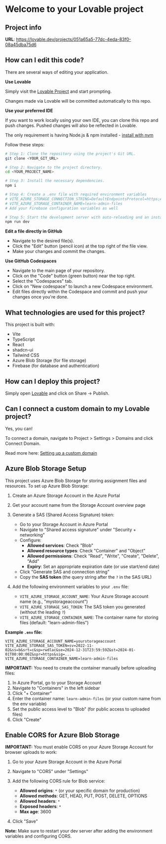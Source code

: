 # Welcome to your Lovable project

## Project info

**URL**: https://lovable.dev/projects/051a65a5-77dc-4eda-83f0-08a45dba75d6

## How can I edit this code?

There are several ways of editing your application.

**Use Lovable**

Simply visit the [Lovable Project](https://lovable.dev/projects/051a65a5-77dc-4eda-83f0-08a45dba75d6) and start prompting.

Changes made via Lovable will be committed automatically to this repo.

**Use your preferred IDE**

If you want to work locally using your own IDE, you can clone this repo and push changes. Pushed changes will also be reflected in Lovable.

The only requirement is having Node.js & npm installed - [install with nvm](https://github.com/nvm-sh/nvm#installing-and-updating)

Follow these steps:

```sh
# Step 1: Clone the repository using the project's Git URL.
git clone <YOUR_GIT_URL>

# Step 2: Navigate to the project directory.
cd <YOUR_PROJECT_NAME>

# Step 3: Install the necessary dependencies.
npm i

# Step 4: Create a .env file with required environment variables
# VITE_AZURE_STORAGE_CONNECTION_STRING=DefaultEndpointsProtocol=https;AccountName=YOUR_ACCOUNT_NAME;AccountKey=YOUR_ACCOUNT_KEY;EndpointSuffix=core.windows.net
# VITE_AZURE_STORAGE_CONTAINER_NAME=learn-admin-files
# Add your Firebase configuration variables as well

# Step 5: Start the development server with auto-reloading and an instant preview.
npm run dev
```

**Edit a file directly in GitHub**

- Navigate to the desired file(s).
- Click the "Edit" button (pencil icon) at the top right of the file view.
- Make your changes and commit the changes.

**Use GitHub Codespaces**

- Navigate to the main page of your repository.
- Click on the "Code" button (green button) near the top right.
- Select the "Codespaces" tab.
- Click on "New codespace" to launch a new Codespace environment.
- Edit files directly within the Codespace and commit and push your changes once you're done.

## What technologies are used for this project?

This project is built with:

- Vite
- TypeScript
- React
- shadcn-ui
- Tailwind CSS
- Azure Blob Storage (for file storage)
- Firebase (for database and authentication)

## How can I deploy this project?

Simply open [Lovable](https://lovable.dev/projects/051a65a5-77dc-4eda-83f0-08a45dba75d6) and click on Share -> Publish.

## Can I connect a custom domain to my Lovable project?

Yes, you can!

To connect a domain, navigate to Project > Settings > Domains and click Connect Domain.

Read more here: [Setting up a custom domain](https://docs.lovable.dev/features/custom-domain#custom-domain)

## Azure Blob Storage Setup

This project uses Azure Blob Storage for storing assignment files and resources. To set up Azure Blob Storage:

1. Create an Azure Storage Account in the Azure Portal
2. Get your account name from the Storage Account overview page
3. Generate a SAS (Shared Access Signature) token:
   - Go to your Storage Account in Azure Portal
   - Navigate to "Shared access signature" under "Security + networking"
   - Configure:
     - **Allowed services**: Check "Blob"
     - **Allowed resource types**: Check "Container" and "Object"
     - **Allowed permissions**: Check "Read", "Write", "Create", "Delete", "Add"
     - **Expiry**: Set an appropriate expiration date (or use start/end date)
   - Click "Generate SAS and connection string"
   - Copy the **SAS token** (the query string after the `?` in the SAS URL)

4. Add the following environment variables to your `.env` file:
   - `VITE_AZURE_STORAGE_ACCOUNT_NAME`: Your Azure Storage account name (e.g., "mystorageaccount")
   - `VITE_AZURE_STORAGE_SAS_TOKEN`: The SAS token you generated (without the leading `?`)
   - `VITE_AZURE_STORAGE_CONTAINER_NAME`: The container name for storing files (default: "learn-admin-files")

**Example `.env` file:**
```env
VITE_AZURE_STORAGE_ACCOUNT_NAME=yourstorageaccount
VITE_AZURE_STORAGE_SAS_TOKEN=sv=2022-11-02&ss=b&srt=c&sp=rwdlac&se=2024-12-31T23:59:59Z&st=2024-01-01T00:00:00Z&spr=https&sig=...
VITE_AZURE_STORAGE_CONTAINER_NAME=learn-admin-files
```

**IMPORTANT:** You need to create the container manually before uploading files:

1. In Azure Portal, go to your Storage Account
2. Navigate to "Containers" in the left sidebar
3. Click "+ Container"
4. Enter the container name: `learn-admin-files` (or your custom name from the env variable)
5. Set the public access level to "Blob" (for public access to uploaded files)
6. Click "Create"

## Enable CORS for Azure Blob Storage

**IMPORTANT:** You must enable CORS on your Azure Storage Account for browser uploads to work:

1. Go to your Azure Storage Account in the Azure Portal
2. Navigate to "CORS" under "Settings"
3. Add the following CORS rule for Blob service:
   - **Allowed origins**: `*` (or your specific domain for production)
   - **Allowed methods**: GET, HEAD, PUT, POST, DELETE, OPTIONS
   - **Allowed headers**: `*`
   - **Exposed headers**: `*`
   - **Max age**: 3600

4. Click "Save"

**Note:** Make sure to restart your dev server after adding the environment variables and configuring CORS.
